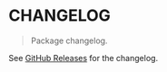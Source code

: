 # CHANGELOG

> Package changelog.

See [GitHub Releases](https://github.com/stdlib-js/stats-incr-minabs/releases) for the changelog.